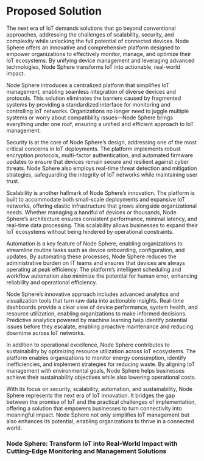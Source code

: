 # Proposed Solution

The next era of IoT demands solutions that go beyond conventional approaches, addressing the challenges of scalability, security, and complexity while unlocking the full potential of connected devices. Node Sphere offers an innovative and comprehensive platform designed to empower organizations to effectively monitor, manage, and optimize their IoT ecosystems. By unifying device management and leveraging advanced technologies, Node Sphere transforms IoT into actionable, real-world impact.

Node Sphere introduces a centralized platform that simplifies IoT management, enabling seamless integration of diverse devices and protocols. This solution eliminates the barriers caused by fragmented systems by providing a standardized interface for monitoring and controlling IoT networks. Organizations no longer need to juggle multiple systems or worry about compatibility issues—Node Sphere brings everything under one roof, ensuring a unified and efficient approach to IoT management.

Security is at the core of Node Sphere’s design, addressing one of the most critical concerns in IoT deployments. The platform implements robust encryption protocols, multi-factor authentication, and automated firmware updates to ensure that devices remain secure and resilient against cyber threats. Node Sphere also employs real-time threat detection and mitigation strategies, safeguarding the integrity of IoT networks while maintaining user trust.

Scalability is another hallmark of Node Sphere’s innovation. The platform is built to accommodate both small-scale deployments and expansive IoT networks, offering elastic infrastructure that grows alongside organizational needs. Whether managing a handful of devices or thousands, Node Sphere’s architecture ensures consistent performance, minimal latency, and real-time data processing. This scalability allows businesses to expand their IoT ecosystems without being hindered by operational constraints.

Automation is a key feature of Node Sphere, enabling organizations to streamline routine tasks such as device onboarding, configuration, and updates. By automating these processes, Node Sphere reduces the administrative burden on IT teams and ensures that devices are always operating at peak efficiency. The platform’s intelligent scheduling and workflow automation also minimize the potential for human error, enhancing reliability and operational efficiency.

Node Sphere’s innovative approach includes advanced analytics and visualization tools that turn raw data into actionable insights. Real-time dashboards provide a clear view of device performance, system health, and resource utilization, enabling organizations to make informed decisions. Predictive analytics powered by machine learning help identify potential issues before they escalate, enabling proactive maintenance and reducing downtime across IoT networks.

In addition to operational excellence, Node Sphere contributes to sustainability by optimizing resource utilization across IoT ecosystems. The platform enables organizations to monitor energy consumption, identify inefficiencies, and implement strategies for reducing waste. By aligning IoT management with environmental goals, Node Sphere helps businesses achieve their sustainability objectives while also lowering operational costs.

With its focus on security, scalability, automation, and sustainability, Node Sphere represents the next era of IoT innovation. It bridges the gap between the promise of IoT and the practical challenges of implementation, offering a solution that empowers businesses to turn connectivity into meaningful impact. Node Sphere not only simplifies IoT management but also enhances its potential, enabling organizations to thrive in a connected world.

### Node Sphere: Transform IoT into Real-World Impact with Cutting-Edge Monitoring and Management Solutions
